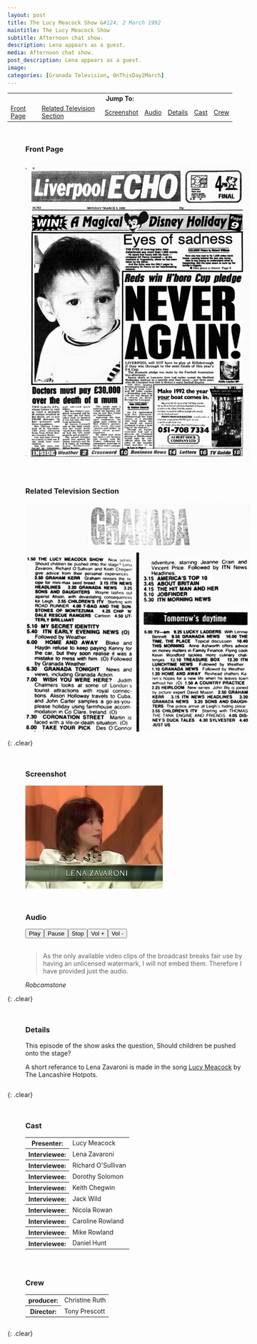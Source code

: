 ```yaml
---
layout: post
title: The Lucy Meacock Show &#124; 2 March 1992
maintitle: The Lucy Meacock Show
subtitle: Afternoon chat show.
description: Lena appears as a guest.
media: Afternoon chat show.
post_description: Lena appears as a guest.
image: 
categories: [Granada Television, OnThisDay2March]
---
```


<table>
<tr align="center">
<th colspan="7">Jump To:</th>
</tr>
<tr>
<td><a href="#front-page">Front Page</a></td>
<td><a href="#television-section">Related Television Section</a></td>
<td><a href="#screenshot">Screenshot</a></td>
<td><a href="#audio">Audio</a></td>
<td><a href="#details">Details</a></td>
<td><a href="#cast">Cast</a></td>
<td><a href="#crew">Crew</a></td>
</tr>
</table>

<figure id="front-page" class="fig1">
<figcaption>
<h3>Front Page</h3>
</figcaption>
<img src="/assets/images/newspapers/1992-03-03-liverpool-echo-01.png" class="full-width">
</figure>

<figure id="television-section" class="fig2">
<figcaption>
<h3>Related Television Section</h3>
</figcaption>
<a href="/assets/images/newspapers/1992-03-03-liverpool-echo-02.png"><img src="/assets/images/newspapers/1992-03-03-liverpool-echo-02.png" class="full-width zoom-in"></a>
</figure>

{: .clear}

<figure id="screenshot" class="fig1">
<h3>Screenshot</h3>
<img src="/assets/images/ITV/Granada-Reports.png" class="full-width">
</figure>

<figure id="audio" class="fig2">
<figcaption>
<h3>Audio</h3>
</figcaption>
<audio id="player" src="/assets/media/1992-03-02-granada-reports.mp3"></audio>
<div><button onclick="document.getElementById('player').play()">Play</button><button onclick="document.getElementById('player').pause()">Pause</button><button onclick="document.getElementById('player').pause(); document.getElementById('player').currentTime = 0;">Stop</button><button onclick="document.getElementById('player').volume += 0.1">Vol +</button><button onclick="document.getElementById('player').volume -= 0.1">Vol -</button></div>
<figcaption>
<BR />
<blockquote><p> As the only available video clips of the broadcast breaks fair use by having an unlicensed watermark, I will not embed them. Therefore I have provided just the audio.</p></blockquote>
<cite>Robcamstone</cite>
</figcaption>
</figure>

{: .clear}

<figure id="details" class="fig3">
<h3>Details</h3>
<p>This episode of the show asks the question, Should children be pushed onto the stage?</p>
<p>A short referance to Lena Zavaroni is made in the song <a href="/discography/tribute-songs/2011-06-27-thelancashire-hotpots-achtung-gravy#lucy-meacock">Lucy Meacock</a> by The Lancashire Hotpots.</p>
</figure>

{: .clear}

<figure id="cast" class="fig1">
<figcaption>
<h3>Cast</h3>
</figcaption>
<table>
<tr><th>Presenter:</th><td>Lucy Meacock</td></tr>
<tr><th>Interviewee:</th><td>Lena Zavaroni</td></tr>
<tr><th>Interviewee:</th><td>Richard O'Sullivan</td></tr>
<tr><th>Interviewee:</th><td>Dorothy Solomon</td></tr>
<tr><th>Interviewee:</th><td>Keith Chegwin</td></tr>
<tr><th>Interviewee:</th><td>Jack Wild</td></tr>
<tr><th>Interviewee:</th><td>Nicola Rowan</td></tr>
<tr><th>Interviewee:</th><td>Caroline Rowland</td></tr>
<tr><th>Interviewee:</th><td>Mike Rowland</td></tr>
<tr><th>Interviewee:</th><td>Daniel Hunt</td></tr>
</table>
</figure>

<figure id="crew" class="fig2">
<figcaption>
<h3>Crew</h3>
</figcaption>
<table>
<tr><th>producer:</th><td>Christine Ruth</td></tr>
<tr><th>Director:</th><td>Tony Prescott</td></tr>
</table>
</figure>

<br />{: .clear}

<style>
.fig1 {float:left; width:49%;}

.fig2 {float:right; width:49%;}

.fig3 {float:left; width:100%;}

figcaption {float:left; width:100%;}

@media screen and (orientation:portrait) {
.fig1, .fig2 {float:left; width:100%;}
}
</style>

